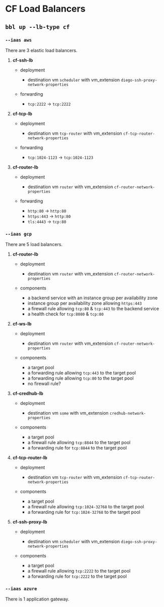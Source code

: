 # CF Load Balancers

## `bbl up --lb-type cf`

### `--iaas aws`
There are 3 elastic load balancers.

1. **cf-ssh-lb**
    - deployment
      - destination vm `scheduler` with vm_extension `diego-ssh-proxy-network-properties`

    - forwarding
      - `tcp:2222` -> `tcp:2222`

1. **cf-tcp-lb**
    - deployment
      - destination vm `tcp-router` with vm_extension `cf-tcp-router-network-properties`

    - forwarding
      - `tcp:1024-1123` -> `tcp:1024-1123`

1. **cf-router-lb**
    - deployment
      - destination vm `router` with vm_extension `cf-router-network-properties`

    - forwarding
      - `http:80`   -> `http:80`
      - `https:443` -> `http:80`
      - `tls:4443`  -> `tcp:80`



### `--iaas gcp`
There are 5 load balancers.

1. **cf-router-lb**
    - deployment
      - destination vm `router` with vm_extension `cf-router-network-properties`

    - components
      - a backend service with an instance group per availability zone
      - instance group per availability zone allowing `https:443`
      - a firewall rule allowing `tcp:80` & `tcp:443` to the backend service
      - a health check for `tcp:8080` & `tcp:80`

1. **cf-ws-lb**
    - deployment
      - destination vm `router` with vm_extension `cf-router-network-properties`

    - components
      - a target pool
      - a forwarding rule allowing `tcp:443` to the target pool
      - a forwarding rule allowing `tcp:80` to the target pool
      - no firewall rule?

1. **cf-credhub-lb**
    - deployment
      - destination vm `some` with vm_extension `credhub-network-properties`

    - components
      - a target pool
      - a firewall rule allowing `tcp:8844` to the target pool
      - a forwarding rule for `tcp:8844` to the target pool

1. **cf-tcp-router-lb**
    - deployment
      - destination vm `tcp-router` with vm_extension `cf-tcp-router-network-properties`

    - components
      - a target pool
      - a firewall rule allowing `tcp:1024-32768` to the target pool
      - a forwarding rule for `tcp:1024-32768` to the target pool

1. **cf-ssh-proxy-lb**
    - deployment
      - destination vm `scheduler` with vm_extension `diego-ssh-proxy-network-properties`

    - components
      - a target pool
      - a firewall rule allowing `tcp:2222` to the target pool
      - a forwarding rule for `tcp:2222` to the target pool


### `--iaas azure`
There is 1 application gateway.
